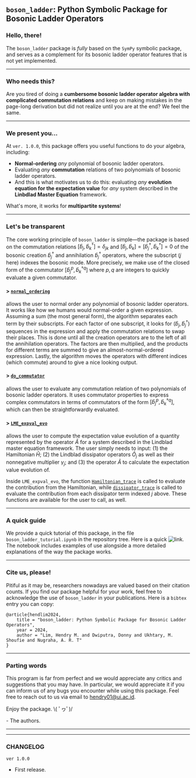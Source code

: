 ## **`boson_ladder`: Python Symbolic Package for Bosonic Ladder Operators**

### **Hello, there!**

The `boson_ladder` package is _fully_ based on the `SymPy` symbolic package, and serves as a complement for its bosonic ladder operator features that is not yet implemented.

---

### **Who needs this?**

Are you tired of doing a **cumbersome bosonic ladder operator algebra with complicated commutation relations** and keep on making mistakes in the page-long derivation but did not realize until you are at the end? We feel the same.

---

### **We present you...**

At `ver. 1.0.0`, this package offers you useful functions to do your algebra, including:

-   **Normal-ordering** _any_ polynomial of bosonic ladder operators.
-   Evaluating _any_ **commutation** relations of two polynomials of bosonic ladder operators.
-   And this is what motivates us to do this: evaluating _any_ **evolution equation for the
    expectation value** for _any_ system described in the **Linbdlad Master Equation** framework.

What's more, it works for **multipartite systems**!

---

### **Let's be transparent**

The core working principle of `boson_ladder` is simple&mdash;the package is based on the commutation relations $\left[\hat{b}_j,\hat{b}_k^\dagger\right]=\delta_{jk}$ and $\left[\hat{b}_j,\hat{b}_k\right]=\left[\hat{b}_j^\dagger,\hat{b}_k^\dagger\right]=0$ of the bosonic creation $\hat{b}_j^\dagger$ and annihilation $\hat{b}_j^\dagger$ operators, where the subscript ($j$ here) indexes the bosonic mode. More precisely, we make use of the closed form of the commutator $\left[\hat{b}_j^{p},\hat{b}_k^{\dagger q}\right]$ where $p,q$ are integers to quickly evaluate a given commutator.

#### > [`normal_ordering`](https://github.com/hendry24/boson_ladder/blob/main/boson_ladder/core/normal_order.py#L80)

allows the user to normal order any polynomial of bosonic ladder operators. It works like how we humans would normal-order a given expression. Assuming a sum (the most general form), the algorithm separates each term by their subscripts. For each factor of one subscript, it looks for $\left(\hat{b}_j,\hat{b}_j^\dagger\right)$ sequences in the expression and apply the commutation relations to swap their places. This is done until all the creation operators are to the left of all the annihilation operators. The factors are then multiplied, and the products for different terms are summed to give an almost-normal-ordered expression. Lastly, the algorithm moves the operators with different indices (which commute) around to give a nice looking output.

#### > [`do_commutator`](https://github.com/hendry24/boson_ladder/blob/main/boson_ladder/core/do_commutator.py#L162)

allows the user to evaluate any commutation relation of two polynomials of bosonic ladder operators. It uses commutator properties to express complex commutators in terms of commutators of the form $\left[\hat{b}_j^{p},\hat{b}_k^{\dagger q}\right]$, which can then be straightforwardly evaluated.

#### > [`LME_expval_evo`](https://github.com/hendry24/boson_ladder/blob/main/boson_ladder/core/Lindblad_ME.py#L123) 

allows the user to compute the expectation value evolution of a quantity represented by the operator $\hat{A}$ for a system described in the Lindblad master equation framework. The user simply needs to input: (1) the Hamiltonian $\hat{H}$; (2) the Lindblad dissipator operators $\hat{O}_j$ as well as their nonnegative multiplier $\gamma_j$; and (3) the operator $\hat{A}$ to calculate the expectation value evolution of.

Inside `LME_expval_evo`, the function [`Hamiltonian_trace`](https://github.com/hendry24/boson_ladder/blob/main/boson_ladder/core/Lindblad_ME.py#L21) is called to evaluate the contribution from the Hamiltonian, while [`dissipator_trace`](https://github.com/hendry24/boson_ladder/blob/main/boson_ladder/core/Lindblad_ME.py#L64) is called to evaluate the contribution from each dissipator term indexed $j$ above. These functions are available for the user to call, as well.

---

### **A quick guide**

We provide a quick tutorial of this package, in the file `boson_ladder_tutorial.ipynb` in the repository tree. Here is a quick ![link.](https://github.com/hendry24/boson_ladder/blob/main/boson_ladder_tutorial.ipynb) The notebook includes examples of use alongside a more detailed explanations of the way the package works.

---

### **Cite us, please!**

Pitiful as it may be, researchers nowadays are valued based on their citation counts. If you find our package helpful for your work, feel free to acknowledge the use of `boson_ladder` in your publications. Here is a `bibtex` entry you can copy:

```
@article{hendlim2024,
    title = "boson_ladder: Python Symbolic Package for Bosonic Ladder Operators",
    year = 2024,
    author = "Lim, Hendry M. and Dwiputra, Donny and Ukhtary, M. Shoufie and Nugraha, A. R. T"
}
```

---

### **Parting words**

This program is far from perfect and we would appreciate any critics and suggestions that you may have. In particular, we would appreciate it if you can inform us of any bugs you encounter while using this package. Feel free to reach out to us via email to [hendry01@ui.ac.id](mailto:hendry01@ui.ac.id).

Enjoy the package. \\( ﾟヮﾟ)/ 

\- The authors.

---

---

### **CHANGELOG**

`ver 1.0.0`
-   First release.